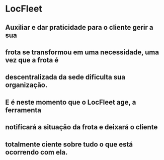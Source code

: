 # LocFleet

## Auxiliar e dar praticidade para o cliente gerir a sua 
## frota se transformou em uma necessidade, uma vez que a frota é
## descentralizada da sede dificulta sua organização.

## E é neste momento que o LocFleet age, a ferramenta 
## notificará a situação da frota e deixará o cliente 
## totalmente ciente sobre tudo o que está ocorrendo com ela.
